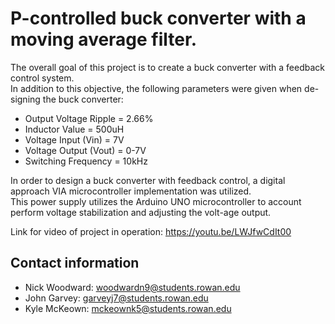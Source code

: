 # P-controlled buck converter with a moving average filter.

The overall goal of this project is to create a buck converter with a feedback control system.  
In addition to this objective, the following parameters were given when de-signing the buck converter:
* Output Voltage Ripple = 2.66%
* Inductor Value = 500uH
* Voltage Input (Vin) = 7V
* Voltage Output (Vout) = 0-7V
* Switching Frequency = 10kHz

In  order  to  design  a  buck  converter  with  feedback  control,  a  digital  approach  VIA microcontroller implementation was utilized.  
This power supply utilizes the Arduino UNO microcontroller to account perform voltage stabilization and adjusting the volt-age output.

Link for video of project in operation: https://youtu.be/LWJfwCdIt00

## Contact information
* Nick Woodward: woodwardn9@students.rowan.edu
* John Garvey: garveyj7@students.rowan.edu
* Kyle McKeown: mckeownk5@students.rowan.edu
